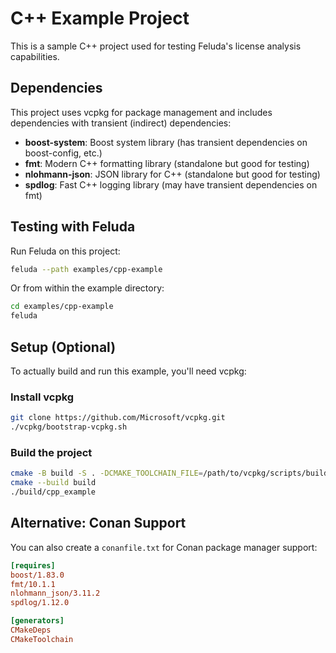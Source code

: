 # C++ Example Project

This is a sample C++ project used for testing Feluda's license analysis capabilities.

## Dependencies

This project uses vcpkg for package management and includes dependencies with transient (indirect) dependencies:
- **boost-system**: Boost system library (has transient dependencies on boost-config, etc.)
- **fmt**: Modern C++ formatting library (standalone but good for testing)
- **nlohmann-json**: JSON library for C++ (standalone but good for testing)
- **spdlog**: Fast C++ logging library (may have transient dependencies on fmt)

## Testing with Feluda

Run Feluda on this project:

```sh
feluda --path examples/cpp-example
```

Or from within the example directory:

```sh
cd examples/cpp-example
feluda
```

## Setup (Optional)

To actually build and run this example, you'll need vcpkg:

### Install vcpkg
```sh
git clone https://github.com/Microsoft/vcpkg.git
./vcpkg/bootstrap-vcpkg.sh
```

### Build the project
```sh
cmake -B build -S . -DCMAKE_TOOLCHAIN_FILE=/path/to/vcpkg/scripts/buildsystems/vcpkg.cmake
cmake --build build
./build/cpp_example
```

## Alternative: Conan Support

You can also create a `conanfile.txt` for Conan package manager support:

```ini
[requires]
boost/1.83.0
fmt/10.1.1
nlohmann_json/3.11.2
spdlog/1.12.0

[generators]
CMakeDeps
CMakeToolchain
```
